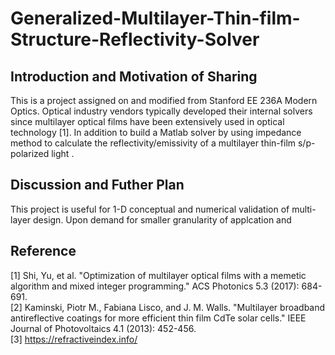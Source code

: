 # Generalized-Multilayer-Thin-film-Structure-Reflectivity-Solver
## Introduction and Motivation of Sharing
This is a project assigned on and modified from Stanford EE 236A Modern Optics. Optical industry vendors typically developed their internal solvers since multilayer optical films have been extensively used in optical technology [1]. In addition to build a Matlab solver by using impedance method to calculate the reflectivity/emissivity of a multilayer thin-film s/p-polarized light . 
## Discussion and Futher Plan
This project is useful for 1-D conceptual and numerical validation of multi-layer design. Upon demand for smaller granularity of applcation and 

## Reference
[1] Shi, Yu, et al. "Optimization of multilayer optical films with a memetic algorithm and mixed integer programming." ACS Photonics 5.3 (2017): 684-691.   
[2] Kaminski, Piotr M., Fabiana Lisco, and J. M. Walls. "Multilayer broadband antireflective coatings for more efficient thin film CdTe solar cells." IEEE Journal of Photovoltaics 4.1 (2013): 452-456.   
[3] https://refractiveindex.info/ 
